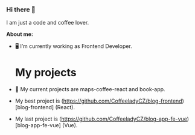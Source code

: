 ### Hi there 👋

I am just a code and coffee lover.

**About me:**

- 🖥️ I’m currently working as Frontend Developer.

  # My projects
- 🌱 My current projects are maps-coffee-react and book-app.
- My best project is (https://github.com/CoffeeladyCZ/blog-frontend)[blog-frontend] (React).
- My last project is (https://github.com/CoffeeladyCZ/blog-app-fe-vue)[blog-app-fe-vue] (Vue).
